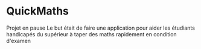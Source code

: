 # QuickMaths
Projet en pause
Le but était de faire une application pour aider les étudiants handicapés du supérieur à taper des maths rapidement en condition d'examen
